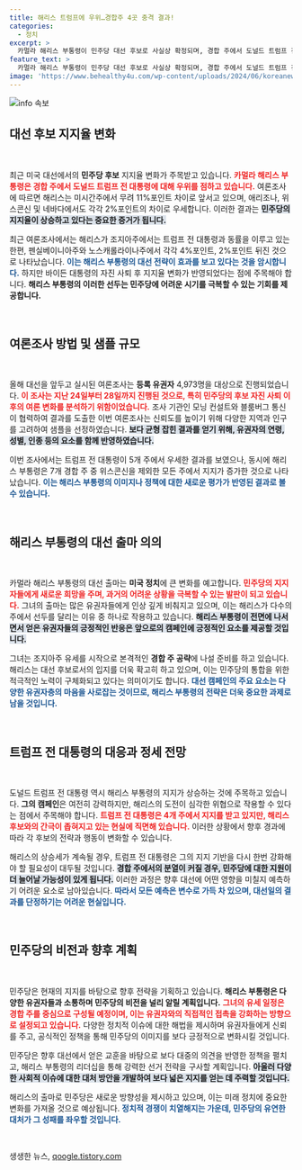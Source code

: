 ```yaml
---
title: 해리스 트럼프에 우위…경합주 4곳 충격 결과!
categories:
  - 정치
excerpt: >
  카멀라 해리스 부통령이 민주당 대선 후보로 사실상 확정되며, 경합 주에서 도널드 트럼프 전 대통령을 제치는 기세를 보이고 있습니다. 여론조사에서 해리스는 4개 주에서 앞서며 민주당에 활기를 불어넣고 있습니다!
feature_text: >
  카멀라 해리스 부통령이 민주당 대선 후보로 사실상 확정되며, 경합 주에서 도널드 트럼프 전 대통령을 제치는 기세를 보이고 있습니다. 여론조사에서 해리스는 4개 주에서 앞서며 민주당에 활기를 불어넣고 있습니다!
image: 'https://www.behealthy4u.com/wp-content/uploads/2024/06/koreanews.jpg'
---
```


<p><img src="https://www.behealthy4u.com/wp-content/uploads/2024/06/koreanews.jpg" alt="info 속보" /></p>

<h2 data-ke-size="size26">대선 후보 지지율 변화</h2>

<p data-ke-size="size16">&nbsp;</p>

<p>최근 미국 대선에서의 <b>민주당 후보</b> 지지율 변화가 주목받고 있습니다. <b><span style="color: #ee2323;">카멀라 해리스 부통령은 경합 주에서 도널드 트럼프 전 대통령에 대해 우위를 점하고 있습니다.</span></b> 여론조사에 따르면 해리스는 미시간주에서 무려 11%포인트 차이로 앞서고 있으며, 애리조나, 위스콘신 및 네바다에서도 각각 2%포인트의 차이로 우세합니다. 이러한 결과는 <b><span style="background-color: #21538527;">민주당의 지지율이 상승하고 있다는 중요한 증거가 됩니다.</span></b></p>

<p>최근 여론조사에서는 해리스가 조지아주에서는 트럼프 전 대통령과 동률을 이루고 있는 한편, 펜실베이니아주와 노스캐롤라이나주에서 각각 4%포인트, 2%포인트 뒤진 것으로 나타났습니다. <b><span style="color: #1a5490;">이는 해리스 부통령의 대선 전략이 효과를 보고 있다는 것을 암시합니다.</span></b> 하지만 바이든 대통령의 자진 사퇴 후 지지율 변화가 반영되었다는 점에 주목해야 합니다. <b>해리스 부통령의 이러한 선두는 민주당에 어려운 시기를 극복할 수 있는 기회를 제공합니다.</b></p>

<p data-ke-size="size16">&nbsp;</p>

<h2 data-ke-size="size26">여론조사 방법 및 샘플 규모</h2>

<p data-ke-size="size16">&nbsp;</p>

<p>올해 대선을 앞두고 실시된 여론조사는 <b>등록 유권자</b> 4,973명을 대상으로 진행되었습니다. <b><span style="color: #ee2323;">이 조사는 지난 24일부터 28일까지 진행된 것으로, 특히 민주당의 후보 자진 사퇴 이후의 여론 변화를 분석하기 위함이었습니다.</span></b> 조사 기관인 모닝 컨설트와 블룸버그 통신이 협력하여 결과를 도출한 이번 여론조사는 신뢰도를 높이기 위해 다양한 지역과 인구를 고려하여 샘플을 선정하였습니다. <b><span style="background-color: #21538527;">보다 균형 잡힌 결과를 얻기 위해, 유권자의 연령, 성별, 인종 등의 요소를 함께 반영하였습니다.</span></b></p>

<p>이번 조사에서는 트럼프 전 대통령이 5개 주에서 우세한 결과를 보였으나, 동시에 해리스 부통령은 7개 경합 주 중 위스콘신을 제외한 모든 주에서 지지가 증가한 것으로 나타났습니다. <b><span style="color: #1a5490;">이는 해리스 부통령의 이미지나 정책에 대한 새로운 평가가 반영된 결과로 볼 수 있습니다.</span></b></p>

<p data-ke-size="size16">&nbsp;</p>

<h2 data-ke-size="size26">해리스 부통령의 대선 출마 의의</h2>

<p data-ke-size="size16">&nbsp;</p>

<p>카멀라 해리스 부통령의 대선 출마는 <b>미국 정치</b>에 큰 변화를 예고합니다. <b><span style="color: #ee2323;">민주당의 지지자들에게 새로운 희망을 주며, 과거의 어려운 상황을 극복할 수 있는 발판이 되고 있습니다.</span></b> 그녀의 출마는 많은 유권자들에게 인상 깊게 비춰지고 있으며, 이는 해리스가 다수의 주에서 선두를 달리는 이유 중 하나로 작용하고 있습니다. <b><span style="background-color: #21538527;">해리스 부통령이 전면에 나서면서 얻은 유권자들의 긍정적인 반응은 앞으로의 캠페인에 긍정적인 요소를 제공할 것입니다.</span></b></p>

<p>그녀는 조지아주 유세를 시작으로 본격적인 <b>경합 주 공략</b>에 나설 준비를 하고 있습니다. 해리스는 대선 후보로서의 입지를 더욱 확고히 하고 있으며, 이는 민주당의 통합을 위한 적극적인 노력이 구체화되고 있다는 의미이기도 합니다. <b><span style="color: #1a5490;">대선 캠페인의 주요 요소는 다양한 유권자층의 마음을 사로잡는 것이므로, 해리스 부통령의 전략은 더욱 중요한 과제로 남을 것입니다.</span></b></p>

<p data-ke-size="size16">&nbsp;</p>

<h2 data-ke-size="size26">트럼프 전 대통령의 대응과 정세 전망</h2>

<p data-ke-size="size16">&nbsp;</p>

<p>도널드 트럼프 전 대통령 역시 해리스 부통령의 지지가 상승하는 것에 주목하고 있습니다. <b>그의 캠페인</b>은 여전히 강력하지만, 해리스의 도전이 심각한 위협으로 작용할 수 있다는 점에서 주목해야 합니다. <b><span style="color: #ee2323;">트럼프 전 대통령은 4개 주에서 지지를 받고 있지만, 해리스 후보와의 간극이 좁혀지고 있는 현실에 직면해 있습니다.</span></b> 이러한 상황에서 향후 경과에 따라 각 후보의 전략과 행동이 변화할 수 있습니다. </p>

<p>해리스의 상승세가 계속될 경우, 트럼프 전 대통령은 그의 지지 기반을 다시 한번 강화해야 할 필요성이 대두될 것입니다. <b><span style="background-color: #21538527;">경합 주에서의 분열이 커질 경우, 민주당에 대한 지원이 더 늘어날 가능성이 있게 됩니다.</span></b> 이러한 과정은 향후 대선에 어떤 영향을 미칠지 예측하기 어려운 요소로 남아있습니다. <b><span style="color: #1a5490;">따라서 모든 예측은 변수로 가득 차 있으며, 대선일의 결과를 단정하기는 어려운 현실입니다.</span></b></p>

<p data-ke-size="size16">&nbsp;</p>

<h2 data-ke-size="size26">민주당의 비전과 향후 계획</h2>

<p data-ke-size="size16">&nbsp;</p>

<p>민주당은 현재의 지지를 바탕으로 향후 전략을 기획하고 있습니다. <b>해리스 부통령은 다양한 유권자들과 소통하며 민주당의 비전을 널리 알릴 계획입니다.</b> <b><span style="color: #ee2323;">그녀의 유세 일정은 경합 주를 중심으로 구성될 예정이며, 이는 유권자와의 직접적인 접촉을 강화하는 방향으로 설정되고 있습니다.</span></b> 다양한 정치적 이슈에 대한 해법을 제시하며 유권자들에게 신뢰를 주고, 공식적인 정책을 통해 민주당의 이미지를 보다 긍정적으로 변화시킬 것입니다. </p>

<p>민주당은 향후 대선에서 얻은 교훈을 바탕으로 보다 대중의 의견을 반영한 정책을 펼치고, 해리스 부통령의 리더십을 통해 강력한 선거 전략을 구사할 계획입니다. <b><span style="background-color: #21538527;">아울러 다양한 사회적 이슈에 대한 대처 방안을 개발하여 보다 넓은 지지를 얻는 데 주력할 것입니다.</span></b> </p>

<p>해리스의 출마로 민주당은 새로운 방향성을 제시하고 있으며, 이는 미래 정치에 중요한 변화를 가져올 것으로 예상됩니다. <b><span style="color: #1a5490;">정치적 경쟁이 치열해지는 가운데, 민주당의 유연한 대처가 그 성패를 좌우할 것입니다.</span></b></p>

<p data-ke-size="size16">&nbsp;</p>
생생한 뉴스, <a href="https://qoogle.tistory.com" rel="dofollow">qoogle.tistory.com</a>


